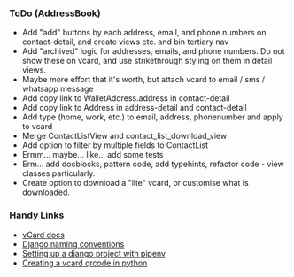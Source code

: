 ### ToDo (AddressBook)

- Add "add" buttons by each address, email, and phone numbers on contact-detail, and create views etc. and bin tertiary nav
- Add "archived" logic for addresses, emails, and phone numbers. Do not show these on vcard, and use strikethrough styling on them in detail views.
- Maybe more effort that it's worth, but attach vcard to email / sms / whatsapp message
- Add copy link to WalletAddress.address in contact-detail
- Add copy link to Address in address-detail and contact-detail
- Add type (home, work, etc.) to email, address, phonenumber and apply to vcard
- Merge ContactListView and contact_list_download_view
- Add option to filter by multiple fields to ContactList
- Ermm... maybe... like... add some tests
- Erm... add docblocks, pattern code, add typehints, refactor code - view classes particularly.
- Create option to download a "lite" vcard, or customise what is downloaded.


### Handy Links

- [vCard docs](https://en.wikipedia.org/wiki/VCard)
- [Django naming conventions](https://stackoverflow.com/questions/31816624/naming-convention-for-django-url-templates-models-and-views)
- [Setting up a django project with pipenv](https://python.plainenglish.io/setting-up-a-basic-django-project-with-pipenv-7c58fa2ec631)
- [Creating a vcard qrcode in python](https://www.joshfinnie.com/blog/creating-a-vcard-qr-code-in-python/)